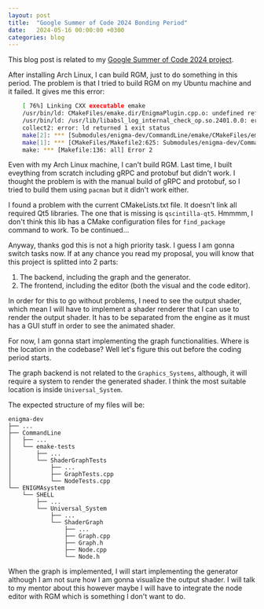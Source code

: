```yaml
---
layout: post
title:  "Google Summer of Code 2024 Bonding Period"
date:   2024-05-16 00:00:00 +0300
categories: blog
---
```


This blog post is related to my [Google Summer of Code 2024 project][my-google-summer-of-code-2024-project].

After installing Arch Linux, I can build RGM, just to do something in this period. The problem is that I tried to build RGM on my Ubuntu machine and it failed. It gives me this error:
    
```bash
    [ 76%] Linking CXX executable emake
    /usr/bin/ld: CMakeFiles/emake.dir/EnigmaPlugin.cpp.o: undefined reference to symbol '_ZN4absl12lts_2024011612log_internal21CheckOpMessageBuilderC1EPKc'
    /usr/bin/ld: /usr/lib/libabsl_log_internal_check_op.so.2401.0.0: error adding symbols: DSO missing from command line
    collect2: error: ld returned 1 exit status
    make[2]: *** [Submodules/enigma-dev/CommandLine/emake/CMakeFiles/emake.dir/build.make:203: Submodules/enigma-dev/CommandLine/emake/emake] Error 1
    make[1]: *** [CMakeFiles/Makefile2:625: Submodules/enigma-dev/CommandLine/emake/CMakeFiles/emake.dir/all] Error 2
    make: *** [Makefile:136: all] Error 2
```

Even with my Arch Linux machine, I can't build RGM. Last time, I built eveything from scratch including gRPC and protobuf but didn't work. I thought the problem is with the manual build of gRPC and protobuf, so I tried to build them using `pacman` but it didn't work either.

I found a problem with the current CMakeLists.txt file. It doesn't link all required Qt5 libraries. The one that is missing is `qscintilla-qt5`. Hmmmm, I don't think this lib has a CMake configuration files for ``find_package`` command to work. To be continued...

Anyway, thanks god this is not a high priority task. I guess I am gonna switch tasks now. If at any chance you read my proposal, you will know that this project is splitted into 2 parts:

1. The backend, including the graph and the generator.
2. The frontend, including the editor (both the visual and the code editor).

In order for this to go without problems, I need to see the output shader, which mean I will have to implement a shader renderer that I can use to render the output shader. It has to be separated from the engine as it must has a GUI stuff in order to see the animated shader.

For now, I am gonna start implementing the graph functionalities. Where is the location in the codebase? Well let's figure this out before the coding period starts.

The graph backend is not related to the ``Graphics_Systems``, although, it will require a system to render the generated shader. I think the most suitable location is inside ``Universal_System``.

The expected structure of my files will be:
    
```
enigma-dev
├── ...
├── CommandLine
│   ├── ...
│   └── emake-tests
│       ├── ...
│       └── ShaderGraphTests
│           ├── ...
│           ├── GraphTests.cpp
│           └── NodeTests.cpp
└── ENIGMAsystem
    └── SHELL
        ├── ...
        └── Universal_System
            ├── ...
            └── ShaderGraph
                ├── ...
                ├── Graph.cpp
                ├── Graph.h
                ├── Node.cpp
                └── Node.h
```

When the graph is implemented, I will start implementing the generator although I am not sure how I am gonna visualize the output shader. I will talk to my mentor about this however maybe I will have to integrate the node editor with RGM which is something I don't want to do.


[my-google-summer-of-code-2024-project]: https://summerofcode.withgoogle.com/programs/2024/projects/wYTZuQbA
